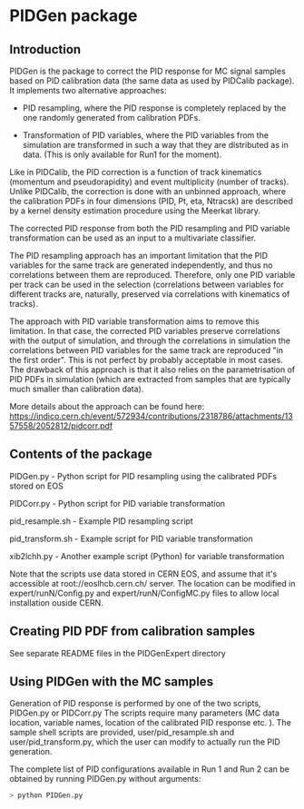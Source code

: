 # PIDGen package

## Introduction

PIDGen is the package to correct the PID response for MC signal samples 
based on PID calibration data (the same data as used by PIDCalib package).
It implements two alternative approaches:

  * PID resampling, where the PID response is completely replaced 
    by the one randomly generated from calibration PDFs. 

  * Transformation of PID variables, where the PID variables from the 
    simulation are transformed in such a way that they are distributed 
    as in data. (This is only available for Run1 for the moment). 

Like in PIDCalib, the PID correction is a function of track kinematics 
(momentum and pseudorapidity) and event multiplicity (number of tracks).
Unlike PIDCalib, the correction is done with an unbinned approach, where 
the calibration PDFs in four dimensions (PID, Pt, eta, Ntracsk) are described 
by a kernel density estimation procedure using the Meerkat library. 

The corrected PID response from both the PID resampling and PID variable 
transformation can be used as an input to a multivariate classifier.

The PID resampling approach has an important limitation that the PID 
variables for the same track are generated independently, and thus no 
correlations between them are reproduced. Therefore, only one PID variable 
per track can be used in the selection (correlations between variables for 
different tracks are, naturally, preserved via correlations with kinematics
of tracks). 

The approach with PID variable transformation aims to remove this limitation. 
In that case, the corrected PID variables preserve correlations with 
the output of simulation, and through the correlations in simulation the 
correlations between PID variables for the same track are reproduced 
"in the first order". This is not perfect by probably acceptable in most 
cases. The drawback of this approach is that it also relies on the 
parametrisation of PID PDFs in simulation (which are extracted from samples
that are typically much smaller than calibration data). 

More details about the approach can be found here: 
  https://indico.cern.ch/event/572934/contributions/2318786/attachments/1357558/2052812/pidcorr.pdf

## Contents of the package

PIDGen.py        - Python script for PID resampling using the 
                          calibrated PDFs stored on EOS

PIDCorr.py       - Python script for PID variable transformation

pid_resample.sh  - Example PID resampling script

pid_transform.sh - Example script for PID variable transformation

xib2lchh.py      - Another example script (Python) for variable transformation

Note that the scripts use data stored in CERN EOS, and assume that it's 
accessible at root://eoslhcb.cern.ch/ server. The location can be modified
in expert/runN/Config.py and expert/runN/ConfigMC.py files to allow local 
installation ouside CERN. 

## Creating PID PDF from calibration samples

See separate README files in the PIDGenExpert directory

## Using PIDGen with the MC samples

Generation of PID response is performed by one of the two scripts, PIDGen.py or PIDCorr.py
The scripts require many parameters (MC data location, variable names, 
location of the calibrated PID response etc. ). The sample shell scripts 
are provided, user/pid_resample.sh and user/pid_transform.py, which 
the user can modify to actually run the PID generation. 

The complete list of PID configurations available in Run 1 and Run 2 can be 
obtained by running PIDGen.py without arguments: 
```bash
> python PIDGen.py
```

